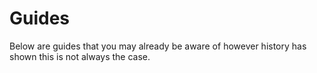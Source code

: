 # Guides

Below are guides that you may already be aware of however history has shown this is not always the case.

